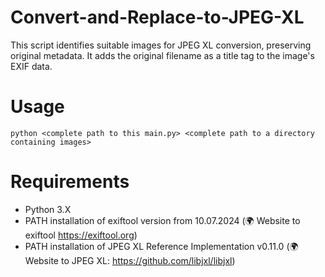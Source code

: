 # Convert-and-Replace-to-JPEG-XL
This script identifies suitable images for JPEG XL conversion, preserving original metadata. 
It adds the original filename as a title tag to the image's EXIF data.

# Usage
```
python <complete path to this main.py> <complete path to a directory containing images>
```

# Requirements
- Python 3.X
- PATH installation of exiftool version from 10.07.2024 (🌍 Website to exiftool https://exiftool.org)
- PATH installation of JPEG XL Reference Implementation v0.11.0 (🌍 Website to JPEG XL: https://github.com/libjxl/libjxl)